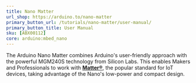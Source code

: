 ```yaml
---
title: Nano Matter
url_shop: https://arduino.to/nano-matter
primary_button_url: /tutorials/nano-matter/user-manual/
primary_button_title: User Manual
sku: [ABX00112]
core: arduino:mbed_nano
---
```


The Arduino Nano Matter combines Arduino's user-friendly approach with the powerful MGM240S technology from Silicon Labs. This enables Makers and Professionals to work with **[Matter®](https://csa-iot.org/all-solutions/matter/)**, the popular standard for IoT devices, taking advantage of the Nano's low-power and compact design.
